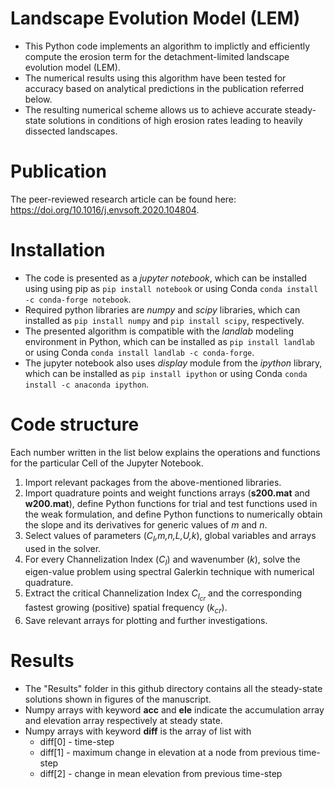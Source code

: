 # Landscape Evolution Model (LEM)

- This Python code implements an algorithm to implictly and efficiently compute the erosion term for the detachment-limited landscape evolution model (LEM).
- The numerical results using this algorithm have been tested for accuracy based on analytical predictions in the publication referred below.
- The resulting numerical scheme allows us to achieve accurate steady-state solutions in conditions of high erosion rates leading to heavily dissected landscapes.

# Publication

The peer-reviewed research article can be found here: https://doi.org/10.1016/j.envsoft.2020.104804.

# Installation

- The code is presented as a *jupyter notebook*, which can be installed using using pip as `pip install notebook` or using Conda `conda install -c conda-forge notebook`.
- Required python libraries are *numpy* and *scipy* libraries, which can installed as `pip install numpy` and `pip install scipy`, respectively. 
- The presented algorithm is compatible with the *landlab* modeling environment in Python, which can be installed as `pip install landlab
` or using Conda `conda install landlab -c conda-forge`.
- The jupyter notebook also uses *display* module from the *ipython* library, which can be installed as `pip install ipython` or using Conda `conda install -c anaconda ipython`.

# Code structure

Each number written in the list below explains the operations and functions for the particular Cell of the Jupyter Notebook.
1. Import relevant packages from the above-mentioned libraries.
2. Import quadrature points and weight functions arrays (**s200.mat** and **w200.mat**), define Python functions for trial and test functions used in the weak formulation, and define Python functions to numerically obtain the slope and its derivatives for generic values of _m_ and _n_.
3. Select values of parameters (_C<sub>I</sub>,m,n,L,U,k_), global variables and arrays used in the solver.
4. For every Channelization Index (_C<sub>I</sub>_) and wavenumber (_k_), solve the eigen-value problem using spectral Galerkin technique with numerical quadrature.
5. Extract the critical Channelization Index _C<sub>I<sub>cr</sub></sub>_  and the corresponding fastest growing (positive) spatial frequency (_k<sub>cr</sub>_).
6. Save relevant arrays for plotting and further investigations.

# Results

* The "Results" folder in this github directory contains all the steady-state solutions shown in figures of the manuscript.
* Numpy arrays with keyword **acc** and **ele** indicate the accumulation array and elevation array respectively at steady state.
* Numpy arrays with keyword **diff** is the array of list with
  * diff[0] - time-step
  * diff[1] - maximum change in elevation at a node from previous time-step
  * diff[2] - change in mean elevation from previous time-step
